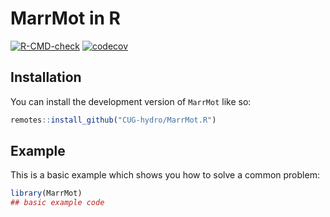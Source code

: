 # MarrMot in R

<!-- badges: start -->
[![R-CMD-check](https://github.com/CUG-hydro/MarrMot.R/actions/workflows/R-CMD-check.yaml/badge.svg)](https://github.com/CUG-hydro/MarrMot.R/actions/workflows/R-CMD-check.yaml)
[![codecov](https://codecov.io/gh/CUG-hydro/MarrMot.R/branch/master/graph/badge.svg)](https://app.codecov.io/gh/CUG-hydro/MarrMot.R)
<!-- [![CRAN](http://www.r-pkg.org/badges/version/MarrMot)](https://cran.r-project.org/package=MarrMot) -->
<!-- [![total](http://cranlogs.r-pkg.org/badges/grand-total/MarrMot)](https://www.rpackages.io/package/MarrMot) -->
<!-- [![monthly](http://cranlogs.r-pkg.org/badges/MarrMot)](https://www.rpackages.io/package/MarrMot) -->
<!-- badges: end -->

## Installation

You can install the development version of `MarrMot` like so:

``` r
remotes::install_github("CUG-hydro/MarrMot.R")
```

## Example

This is a basic example which shows you how to solve a common problem:

``` r
library(MarrMot)
## basic example code
```
